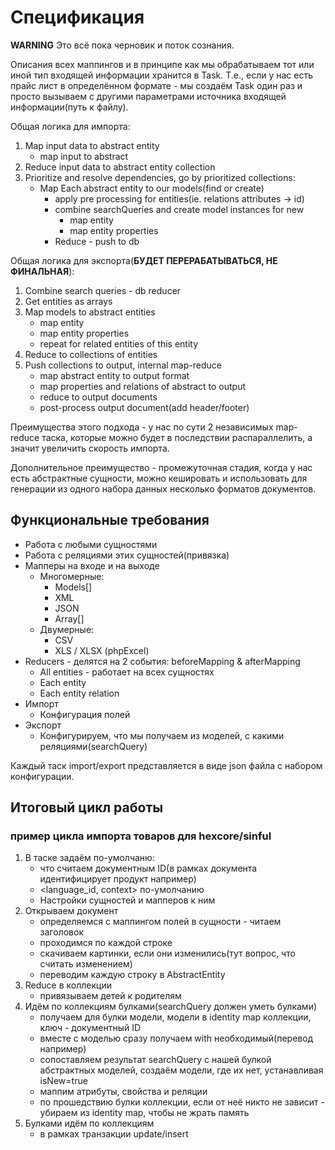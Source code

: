# Спецификация

**WARNING** Это всё пока черновик и поток сознания.

Описания всех маппингов и в принципе как мы обрабатываем тот 
или иной тип входящей информации хранится в Task.
Т.е., если у нас есть прайс лист в определённом формате - 
мы создаём Task один раз и просто вызываем с другими параметрами 
источника входящей информации(путь к файлу).

Общая логика для импорта:
1. Map input data to abstract entity
    - map input to abstract
2. Reduce input data to abstract entity collection
3. Prioritize and resolve dependencies, go by prioritized collections:
    - Map Each abstract entity to our models(find or create)
        - apply pre processing for entities(ie. relations attributes -> id)
        - combine searchQueries and create model instances for new
            - map entity
            - map entity properties
        - Reduce - push to db

Общая логика для экспорта(**БУДЕТ ПЕРЕРАБАТЫВАТЬСЯ, НЕ ФИНАЛЬНАЯ**):
1. Combine search queries - db reducer
2. Get entities as arrays
3. Map models to abstract entities
    - map entity
    - map entity properties
    - repeat for related entities of this entity
4. Reduce to collections of entities
5. Push collections to output, internal map-reduce
    - map abstract entity to output format
    - map properties and relations of abstract to output
    - reduce to output documents
    - post-process output document(add header/footer)

Преимущества этого подхода - у нас по сути 2 независимых map-reduce таска, 
которые можно будет в последствии распараллелить,
а значит увеличить скорость импорта.

Дополнительное преимущество - промежуточная стадия,
когда у нас есть абстрактные сущности,
можно кешировать и использовать для генерации 
из одного набора данных несколько форматов документов.  

## Функциональные требования

- Работа с любыми сущностями
- Работа с реляциями этих сущностей(привязка)
- Мапперы на входе и на выходе
    - Многомерные:
        - Models[]
        - XML
        - JSON
        - Array[]
    - Двумерные:
        - CSV
        - XLS / XLSX (phpExcel)
- Reducers - делятся на 2 события: beforeMapping & afterMapping
    - All entities - работает на всех сущностях
    - Each entity
    - Each entity relation
- Импорт
    - Конфигурация полей
- Экспорт
    - Конфигурируем, что мы получаем из моделей, с какими реляциями(searchQuery)

Каждый таск import/export представляется в виде json файла с набором конфигурации.


## Итоговый цикл работы

### пример цикла импорта товаров для hexcore/sinful

1. В таске задаём по-умолчаню:
    - что считаем документным ID(в рамках документа идентифицирует продукт например)
    - <language_id, context> по-умолчанию
    - Настройки сущностей и мапперов к ним
2. Открываем документ
    - определяемся с маппингом полей в сущности - читаем заголовок
    - проходимся по каждой строке
    - скачиваем картинки, если они изменились(тут вопрос, что считать изменением)
    - переводим каждую строку в AbstractEntity
3. Reduce в коллекции
    - привязываем детей к родителям
4. Идём по коллекциям булками(searchQuery должен уметь булками)
    - получаем для булки модели, модели в identity map коллекции, ключ - документный ID
    - вместе с моделью сразу получаем with необходимый(перевод например)
    - сопоставляем результат searchQuery с нашей булкой абстрактных моделей, 
      создаём модели, где их нет, устанавливая isNew=true
    - маппим атрибуты, свойства и реляции
    - по прошедствию булки коллекции, если от неё никто не зависит - убираем из identity map, чтобы не жрать память
5. Булками идём по коллекциям
    - в рамках транзакции update/insert